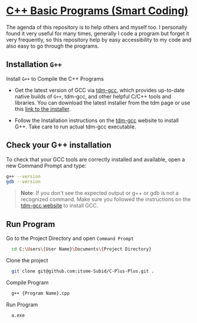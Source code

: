 # [C++ Basic Programs (Smart Coding)](https://github.com/itsme-Subid/C-Plus-Plus)

The agenda of this repository is to help others and myself too.
I personally found it very useful for many times, generally I code a program but forget it very frequently, so this repository help by easy accessibility to my code and also easy to go through the programs.
 
## Installation `G++`

Install `G++` to Compile the C++ Programs

- Get the latest version of GCC via [tdm-gcc](https://jmeubank.github.io/tdm-gcc/), which provides up-to-date native builds of `G++`, tdm-gcc, and other helpful C/C++ tools and libraries. You can download the latest installer from the tdm page or use this [link to the installer](https://jmeubank.github.io/tdm-gcc/).

- Follow the Installation instructions on the [tdm-gcc](https://jmeubank.github.io/tdm-gcc/) website to install G++. Take care to run actual tdm-gcc executable.

## Check your G++ installation
To check that your GCC tools are correctly installed and available, open a new Command Prompt and type:

```bash
g++ --version
gdb --version
```
> **Note**: If you don't see the expected output or g++ or gdb is not a recognized command. Make sure you followed the instructions on the [tdm-gcc website](https://jmeubank.github.io/tdm-gcc/) to install GCC.

## Run Program

Go to the Project Directory and open `Command Prompt`
```bash
  cd C:\Users\{User Name}\Documents\{Project Directory}
```

Clone the project

```bash
  git clone git@github.com:itsme-Subid/C-Plus-Plus.git .
```

Compile Program

```bash
  g++ {Program Name}.cpp
```

Run Program

```bash
  a.exe
```

